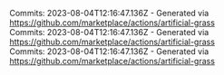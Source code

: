 Commits: 2023-08-04T12:16:47.136Z - Generated via https://github.com/marketplace/actions/artificial-grass
<br>
Commits: 2023-08-04T12:16:47.136Z - Generated via https://github.com/marketplace/actions/artificial-grass
<br>
Commits: 2023-08-04T12:16:47.136Z - Generated via https://github.com/marketplace/actions/artificial-grass
<br>
